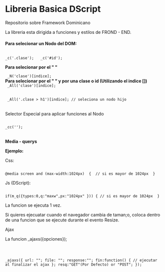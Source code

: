 # Libreria Basica DScript
<p>Repositorio sobre Framework Dominicano</p>
<p>La libreria esta dirigida a funciones y estilos de FROND - END.</p>

<h4> Para selecionar un Nodo del DOM:</h4>

<code>
_c('.clase');   _c('#id');
</code>


<p><b>Para selecionar por el "<tag> <html>" </b></p>
<code> _N('clase')[indice]; </code>

<br>
<b>Para selecionar por el "<tag> <html>" y por una clase o id (Utilizando el indice [])</b>
<code>
 _All('clase')[indice];
</code>
<br>
<code>
 _All('.clase > h1')[indice]; // seleciona un nodo hijo
</code>

<br>

<p>Selector Especial para aplicar funciones al Nodo</p>
<code>
_cc('');
</code>

<br>
<p><b>Media - querys </b></p>
<p><b>Ejemplo:</b></p>
<p>Css:</p>

<code>
@media screen and (max-width:1024px)  {  // si es mayor de 1024px  }
</code>
<p>Js (DScript):</p>

<code>
if(m_q({types:0,q:"maxw",px:"1024px" })) { // si es mayor de 1024px  }
</code>
<p>La funcion se ejecuta 1 vez.</p>
<p>Si quieres ejecuatar cuando el navegador cambia de taman;o, coloca dentro de una funcion que se ejecute durante el evento Resize. </p>

<p>Ajax</p>
<p>La funcion _ajaxs({opciones}); </p> 

<code>

_ajaxs({
url: "";
file: "";
response:"";
fin:function() {	// ejecutar al finalizar el ajax	};
resq:"GET"(Por Defecto) or "POST";
});

</code>







